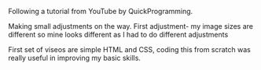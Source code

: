 Following a tutorial from YouTube by QuickProgramming.

Making small adjustments on the way.  First adjustment- my image sizes are different so mine looks different as I had to do different adjustments

First set of viseos are simple HTML and CSS, coding this from scratch was really useful in improving my basic skills.
